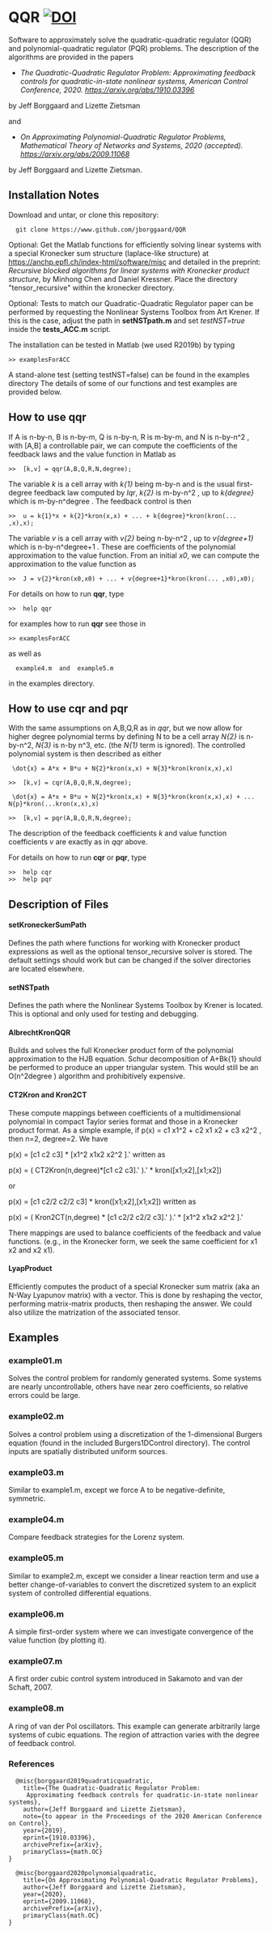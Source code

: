 # QQR  [![DOI](https://zenodo.org/badge/211403941.svg)](https://zenodo.org/badge/latestdoi/211403941)
Software to approximately solve the quadratic-quadratic regulator (QQR) and polynomial-quadratic regulator (PQR) problems.  The description of the algorithms are provided in the papers

- *The Quadratic-Quadratic Regulator Problem: Approximating feedback controls for quadratic-in-state nonlinear systems, American Control Conference, 2020.
https://arxiv.org/abs/1910.03396* 

by Jeff Borggaard and Lizette Zietsman

and 

- *On Approximating Polynomial-Quadratic Regulator Problems, Mathematical Theory of Networks and Systems, 2020 (accepted). https://arxiv.org/abs/2009.11068*

by Jeff Borggaard and Lizette Zietsman.

## Installation Notes
Download and untar, or clone this repository: 
```
  git clone https://www.github.com/jborggaard/QQR
```

Optional: 
Get the Matlab functions for efficiently solving linear systems with a special Kronecker sum structure (laplace-like structure) at https://anchp.epfl.ch/index-html/software/misc and detailed in the preprint: _Recursive blocked algorithms for linear systems with Kronecker product structure_, by Minhong Chen and Daniel Kressner.  Place the directory "tensor_recursive" within the kronecker directory.

Optional: 
Tests to match our Quadratic-Quadratic Regulator paper can be performed by requesting the Nonlinear Systems Toolbox from Art Krener.  If this is the case, adjust the path in **setNSTpath.m** and set _testNST=true_ inside the **tests_ACC.m** script.

The installation can be tested in Matlab (we used R2019b) by typing
```
>> examplesForACC
```

A stand-alone test (setting testNST=false) can be found in the examples directory
The details of some of our functions and test examples are provided below.  


## How to use qqr

If A is n-by-n, B is n-by-m, Q is n-by-n, R is m-by-m, and N is n-by-n^2 , with [A,B] a controllable pair, we can compute the coefficients of the feedback laws and the value function in Matlab as
```
>>  [k,v] = qqr(A,B,Q,R,N,degree);
```
The variable _k_ is a cell array with _k{1}_ being m-by-n and is the usual first-degree feedback law computed by _lqr_, _k{2}_ is m-by-n^2 , up to _k{degree}_ which is m-by-n^degree .  The feedback control is then
```
>>  u = k{1}*x + k{2}*kron(x,x) + ... + k{degree}*kron(kron(... ,x),x);
```
The variable _v_ is a cell array with _v{2}_ being n-by-n^2 , up to _v{degree+1}_ which is n-by-n^degree+1 .  These are coefficients of the polynomial approximation to the value function.  From an initial _x0_, we can compute the approximation to the value function as
```
>>  J = v{2}*kron(x0,x0) + ... + v{degree+1}*kron(kron(... ,x0),x0);
```


For details on how to run **qqr**, type
```
>>  help qqr
```

for examples how to run **qqr** see those in
```
>> examplesForACC
```
as well as 
```
  example4.m  and  example5.m
```
in the examples directory.

## How to use cqr and pqr

With the same assumptions on A,B,Q,R as in _qqr_, but we now allow for higher degree polynomial terms by defining N to be a cell array _N{2}_ is n-by-n^2, _N{3}_ is n-by n^3, etc. (the _N{1}_ term is ignored).  The controlled polynomial system is then described as either
```
 \dot{x} = A*x + B*u + N{2}*kron(x,x) + N{3}*kron(kron(x,x),x)
```

```
>>  [k,v] = cqr(A,B,Q,R,N,degree);
```
```
 \dot{x} = A*x + B*u + N{2}*kron(x,x) + N{3}*kron(kron(x,x),x) + ... N{p}*kron(...kron(x,x),x)
```

```
>>  [k,v] = pqr(A,B,Q,R,N,degree);
```
The description of the feedback coefficients _k_ and value function coefficients _v_ are exactly as in _qqr_ above.

For details on how to run **cqr** or **pqr**, type
```
>>  help cqr
>>  help pqr
```

## Description of Files
#### setKroneckerSumPath

Defines the path where functions for working with Kronecker product expressions as well as the optional tensor_recursive solver is stored.  The default settings should work but can be changed if the solver directories are located elsewhere.

#### setNSTpath

Defines the path where the Nonlinear Systems Toolbox by Krener is located.  This is optional and only used for testing and debugging.

#### AlbrechtKronQQR

Builds and solves the full Kronecker product form of the polynomial approximation to the HJB equation.  Schur decomposition of A+Bk{1} should be performed to produce an upper triangular system.  This would still be an O(n^2degree ) algorithm and prohibitively expensive.

#### CT2Kron and Kron2CT

These compute mappings between coefficients of a multidimensional polynomial in compact Taylor series format and those in a Kronecker product format.  As a simple example, if p(x) = c1 x1^2 + c2 x1 x2 + c3 x2^2 , then n=2, degree=2.  We have

p(x) = [c1 c2 c3] * [x1^2 x1x2 x2^2 ].' written as

p(x) = ( CT2Kron(n,degree)*[c1 c2 c3].' ).' * kron([x1;x2],[x1;x2])

or

p(x) = [c1 c2/2 c2/2 c3] * kron([x1;x2],[x1;x2]) written as

p(x) = ( Kron2CT(n,degree) * [c1 c2/2 c2/2 c3].' ).' * [x1^2 x1x2 x2^2 ].'

There mappings are used to balance coefficients of the feedback and value functions.  (e.g., in the Kronecker form, we seek the same coefficient for x1 x2 and x2 x1).

#### LyapProduct

Efficiently computes the product of a special Kronecker sum matrix (aka an N-Way Lyapunov matrix) with a vector.  This is done by reshaping the vector, performing matrix-matrix products, then reshaping the answer.  We could also utilize the matrization of the associated tensor.

## Examples

### example01.m

Solves the control problem for randomly generated systems.  Some systems are nearly uncontrollable, others have near zero coefficients, so relative errors could be large.

### example02.m

Solves a control problem using a discretization of the 1-dimensional Burgers equation (found in the included Burgers1DControl directory).  The control inputs are spatially distributed uniform sources.

### example03.m 

Similar to example1.m, except we force A to be negative-definite, symmetric.

### example04.m

Compare feedback strategies for the Lorenz system.

### example05.m

Similar to example2.m, except we consider a linear reaction term and use a better change-of-variables to convert the discretized system to an explicit system of controlled differential equations.

### example06.m

A simple first-order system where we can investigate convergence of the value function (by plotting it).

### example07.m

A first order cubic control system introduced in Sakamoto and van der Schaft, 2007.

### example08.m

A ring of van der Pol oscillators.  This example can generate arbitrarily large systems of cubic equations.  The region of attraction varies with the degree of feedback control.


### References
```
  @misc{borggaard2019quadraticquadratic,
    title={The Quadratic-Quadratic Regulator Problem: 
     Approximating feedback controls for quadratic-in-state nonlinear systems},
    author={Jeff Borggaard and Lizette Zietsman}, 
    note={to appear in the Proceedings of the 2020 American Conference on Control},
    year={2019},
    eprint={1910.03396},
    archivePrefix={arXiv},
    primaryClass={math.OC}
}
```

```
  @misc{borggaard2020polynomialquadratic,
    title={On Approximating Polynomial-Quadratic Regulator Problems},
    author={Jeff Borggaard and Lizette Zietsman},
    year={2020},
    eprint={2009.11068},
    archivePrefix={arXiv},
    primaryClass{math.OC}
}
```

